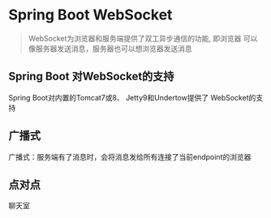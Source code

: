 # Spring Boot WebSocket
> WebSocket为浏览器和服务端提供了双工异步通信的功能, 即浏览器
可以像服务器发送消息，服务器也可以想浏览器发送消息

## Spring Boot 对WebSocket的支持
Spring Boot对内置的Tomcat7或8、 Jetty9和Undertow提供了
WebSocket的支持

## 广播式
广播式：服务端有了消息时，会将消息发给所有连接了当前endpoint的浏览器

## 点对点
聊天室